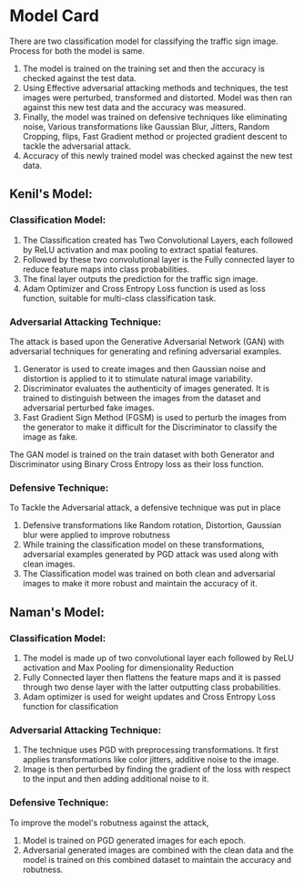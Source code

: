 # Model Card
There are two classification model for classifying the traffic sign image. Process for both the model is same.
1. The model is trained on the training set and then the accuracy is checked against the test data.
2. Using Effective adversarial attacking methods and techniques, the test images were perturbed, transformed and distorted. Model was then ran against this new test data and the accuracy was measured.
3. Finally, the model was trained on defensive techniques like eliminating noise, Various transformations like Gaussian Blur, Jitters, Random Cropping, flips, Fast Gradient method or projected gradient descent to tackle the adversarial attack. 
4. Accuracy of this newly trained model was checked against the new test data.


## Kenil's Model:
### Classification Model:
1. The Classification created has Two Convolutional Layers, each followed by ReLU activation and max pooling to extract spatial features. 
2. Followed by these two convolutional layer is the Fully connected layer to reduce feature maps into class probabilities.
3. The final layer outputs the prediction for the traffic sign image.
4. Adam Optimizer and Cross Entropy Loss function is used as loss function, suitable for multi-class classification task.

### Adversarial Attacking Technique:
The attack is based upon the Generative Adversarial Network (GAN) with adversarial techniques for generating and refining adversarial examples.
1. Generator is used to create images and then Gaussian noise and distortion is applied to it to stimulate natural image variability.
2. Discriminator evaluates the authenticity of images generated. It is trained to distinguish between the images from the dataset and adversarial perturbed fake images.
3. Fast Gradient Sign Method (FGSM) is used to perturb the images from the generator to make it difficult for the Discriminator to classify the image as fake.

The GAN model is trained on the train dataset with both Generator and Discriminator using Binary Cross Entropy loss as their loss function.

### Defensive Technique:
To Tackle the Adversarial attack, a defensive technique was put in place
1. Defensive transformations like Random rotation, Distortion, Gaussian blur were applied to improve robutness
2. While training the classification model on these transformations, adversarial examples generated by PGD attack was used along with clean images.
3. The Classification model was trained on both clean and adversarial images to make it more robust and maintain the accuracy of it.


## Naman's Model:
### Classification Model:
1. The model is made up of two convolutional layer each followed by ReLU activation and Max Pooling for dimensionality Reduction
2. Fully Connected layer then flattens the feature maps and it is passed through two dense layer with the latter outputting class probabilities.
3. Adam optimizer is used for weight updates and Cross Entropy Loss function for classification

### Adversarial Attacking Technique:
1. The technique uses PGD with preprocessing transformations. It first applies transformations like color jitters, additive noise to the image.
2. Image is then perturbed by finding the gradient of the loss with respect to the input and then adding additional noise to it.

### Defensive Technique:
To improve the model's robutness against the attack,
1. Model is trained on PGD generated images for each epoch.
2. Adversarial generated images are combined with the clean data and the model is trained on this combined dataset to maintain the accuracy and robutness.